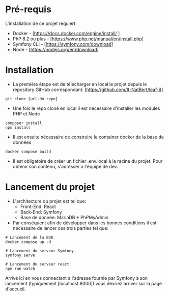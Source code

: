 # Pré-requis

L'installation de ce projet requiert:

- Docker - [https://docs.docker.com/engine/install/ ]
- PhP 8.2 ou plus - [https://www.php.net/manual/en/install.php]
- Symfony CLI - [https://symfony.com/download]
- Node - [https://nodejs.org/en/download]

# Installation

- La première étape est de télécharger en local le projet depuis le repository GitHub correspondant: [https://github.com/It-NatBert/leaf-it]
```shell
git clone [url-du_repo]
```

- Une fois le repo cloné en local il est nécessaire d'installer les modules PHP et Node
``` shell
composer install
npm install
```

- Il est ensuite nécessaire de construire le container docker de la base de données
```shell
docker compose build
```

- Il est obligatoire de créer un fichier .env.local à la racine du projet. Pour obtenir son contenu, s'adresser a l'équipe de dev.
# Lancement du projet

- L'architecture du projet est tel que:
    - Front-End: React
    - Back-End: Symfony
    - Base de donnée: MariaDB + PhPMyAdmin
- Par conséquent afin de développer dans les bonnes conditions il est nécessaire de lancer ces trois parties tel que:

``` shell
# Lancement de la BDD
docker compose up -d

# Lancement du serveur Symfony
symfony serve

# Lancement du serveur react
npm run watch
```

Arrivé ici en vous connectant a l'adresse fournie par Symfony à son lancement (typiquement [localhost:8000]) vous devriez arriver sur la page d'accueil.
